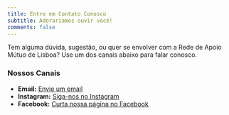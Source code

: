 ```yaml
---
title: Entre em Contato Conosco
subtitle: Adoraríamos ouvir você!
comments: false
---
```


Tem alguma dúvida, sugestão, ou quer se envolver com a Rede de Apoio Mútuo de Lisboa? Use um dos canais abaixo para falar conosco.

### Nossos Canais

*   **Email:** [<i class="fas fa-envelope"></i> Envie um email](mailto:ramlx@riseup.net)
*   **Instagram:** [<i class="fab fa-instagram"></i> Siga-nos no Instagram](https://instagram.com/ramlisboa)
*   **Facebook:** [<i class="fab fa-facebook"></i> Curta nossa página no Facebook](https://facebook.com/ramlisboa)
